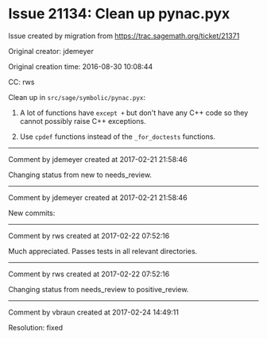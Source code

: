 # Issue 21134: Clean up pynac.pyx

Issue created by migration from https://trac.sagemath.org/ticket/21371

Original creator: jdemeyer

Original creation time: 2016-08-30 10:08:44

CC:  rws

Clean up in `src/sage/symbolic/pynac.pyx`:

1. A lot of functions have `except +` but don't have any C++ code so they cannot possibly raise C++ exceptions.

2. Use `cpdef` functions instead of the `_for_doctests` functions.


---

Comment by jdemeyer created at 2017-02-21 21:58:46

Changing status from new to needs_review.


---

Comment by jdemeyer created at 2017-02-21 21:58:46

New commits:


---

Comment by rws created at 2017-02-22 07:52:16

Much appreciated. Passes tests in all relevant directories.


---

Comment by rws created at 2017-02-22 07:52:16

Changing status from needs_review to positive_review.


---

Comment by vbraun created at 2017-02-24 14:49:11

Resolution: fixed
